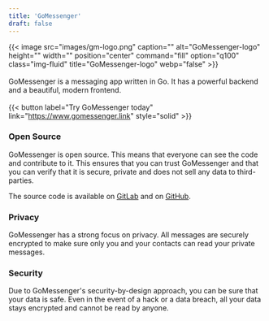 ```yaml
---
title: 'GoMessenger'
draft: false
---
```


{{< image src="images/gm-logo.png" caption="" alt="GoMessenger-logo" height="" width="" position="center" command="fill" option="q100" class="img-fluid" title="GoMessenger-logo"  webp="false" >}}
<br>
<br>
GoMessenger is a messaging app written in Go. It has a powerful backend and a beautiful, modern frontend.
<br>
<br>
{{< button label="Try GoMessenger today" link="https://www.gomessenger.link" style="solid" >}}

### Open Source

GoMessenger is open source. This means that everyone can see the code and contribute to it. This ensures that you can trust GoMessenger and that you can verify that it is secure, private and does not sell any data to third-parties.

The source code is available on [GitLab](https://git.jereileu.ch/gomessenger/gomessenger/GoMessenger) and on [GitHub](https://github.com/GoMessenger-messaging/GoMessenger-v2).

### Privacy

GoMessenger has a strong focus on privacy. All messages are securely encrypted to make sure only you and your contacts can read your private messages.

### Security

Due to GoMessenger's security-by-design approach, you can be sure that your data is safe. Even in the event of a hack or a data breach, all your data stays encrypted and cannot be read by anyone.
